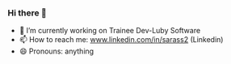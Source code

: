 ### Hi there 👋


- 🔭 I’m currently working on Trainee Dev-Luby Software
- 📫 How to reach me: www.linkedin.com/in/sarass2 (Linkedin)
- 😄 Pronouns: anything
